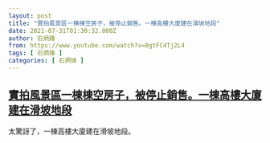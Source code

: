 ```yaml
---
layout: post
title: "實拍風景區一棟棟空房子，被停止銷售。一棟高樓大廈建在滑坡地段"
date: 2021-07-31T01:30:32.000Z
author: 石炳鋒
from: https://www.youtube.com/watch?v=0gtFC4Tj2L4
tags: [ 石炳锋 ]
categories: [ 石炳锋 ]
---
```

<!--1627695032000-->
[實拍風景區一棟棟空房子，被停止銷售。一棟高樓大廈建在滑坡地段](https://www.youtube.com/watch?v=0gtFC4Tj2L4)
------

<div>
太驚訝了，一棟高樓大廈建在滑坡地段。
</div>
